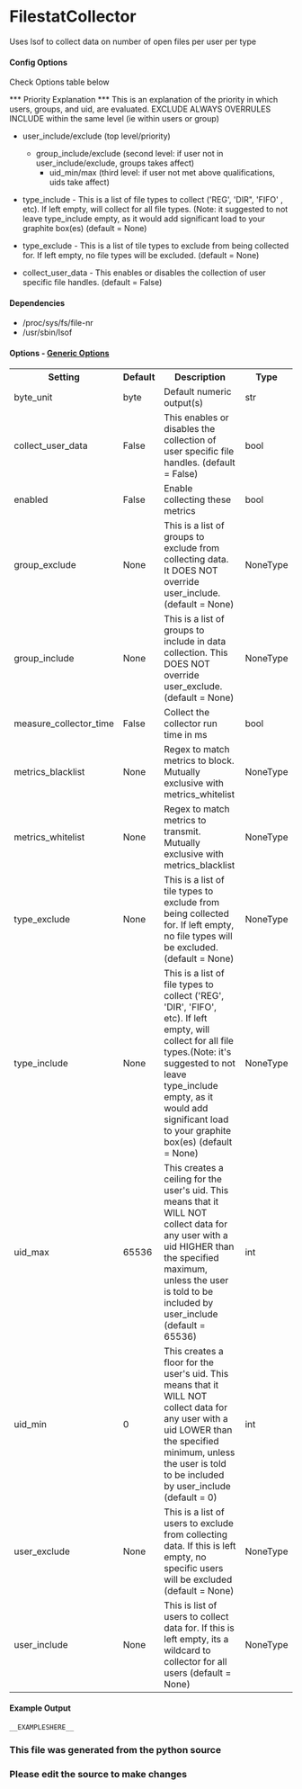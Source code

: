 FilestatCollector
=====

Uses lsof to collect data on number of open files per user per type

#### Config Options

 Check Options table below

*** Priority Explanation ***
 This is an explanation of the priority in which users, groups, and uid, are
    evaluated. EXCLUDE ALWAYS OVERRULES INCLUDE within the same level (ie within
    users or group)
  * user_include/exclude (top level/priority)
    * group_include/exclude (second level: if user not in user_include/exclude,
          groups takes affect)
      * uid_min/max (third level: if user not met above qualifications, uids
            take affect)

 * type_include - This is a list of file types to collect ('REG', 'DIR", 'FIFO'
    , etc). If left empty, will collect for all file types. (Note: it suggested
    to not leave type_include empty, as it would add significant load to your
    graphite box(es) (default = None)
 * type_exclude - This is a list of tile types to exclude from being collected
    for. If left empty, no file types will be excluded. (default = None)

 * collect_user_data - This enables or disables the collection of user specific
    file handles. (default = False)

#### Dependencies

 * /proc/sys/fs/file-nr
 * /usr/sbin/lsof


#### Options - [Generic Options](Configuration)

<table><tr><th>Setting</th><th>Default</th><th>Description</th><th>Type</th></tr>
<tr><td>byte_unit</td><td>byte</td><td>Default numeric output(s)</td><td>str</td></tr>
<tr><td>collect_user_data</td><td>False</td><td>This enables or disables the collection of user specific file handles. (default = False)</td><td>bool</td></tr>
<tr><td>enabled</td><td>False</td><td>Enable collecting these metrics</td><td>bool</td></tr>
<tr><td>group_exclude</td><td>None</td><td>This is a list of groups to exclude from collecting data. It DOES NOT override user_include. (default = None)</td><td>NoneType</td></tr>
<tr><td>group_include</td><td>None</td><td>This is a list of groups to include in data collection. This DOES NOT override user_exclude. (default = None)</td><td>NoneType</td></tr>
<tr><td>measure_collector_time</td><td>False</td><td>Collect the collector run time in ms</td><td>bool</td></tr>
<tr><td>metrics_blacklist</td><td>None</td><td>Regex to match metrics to block. Mutually exclusive with metrics_whitelist</td><td>NoneType</td></tr>
<tr><td>metrics_whitelist</td><td>None</td><td>Regex to match metrics to transmit. Mutually exclusive with metrics_blacklist</td><td>NoneType</td></tr>
<tr><td>type_exclude</td><td>None</td><td>This is a list of tile types to exclude from being collected for. If left empty, no file types will be excluded. (default = None)</td><td>NoneType</td></tr>
<tr><td>type_include</td><td>None</td><td>This is a list of file types to collect ('REG', 'DIR', 'FIFO', etc). If left empty, will collect for all file types.(Note: it's suggested to not leave type_include empty, as it would add significant load to your graphite box(es) (default = None)</td><td>NoneType</td></tr>
<tr><td>uid_max</td><td>65536</td><td>This creates a ceiling for the user's uid. This means that it WILL NOT collect data for any user with a uid HIGHER than the specified maximum, unless the user is told to be included by user_include (default = 65536)</td><td>int</td></tr>
<tr><td>uid_min</td><td>0</td><td>This creates a floor for the user's uid. This means that it WILL NOT collect data for any user with a uid LOWER than the specified minimum, unless the user is told to be included by user_include (default = 0)</td><td>int</td></tr>
<tr><td>user_exclude</td><td>None</td><td>This is a list of users to exclude from collecting data. If this is left empty, no specific users will be excluded (default = None)</td><td>NoneType</td></tr>
<tr><td>user_include</td><td>None</td><td>This is list of users to collect data for. If this is left empty, its a wildcard to collector for all users (default = None)</td><td>NoneType</td></tr>
</table>

#### Example Output

```
__EXAMPLESHERE__
```

### This file was generated from the python source
### Please edit the source to make changes

